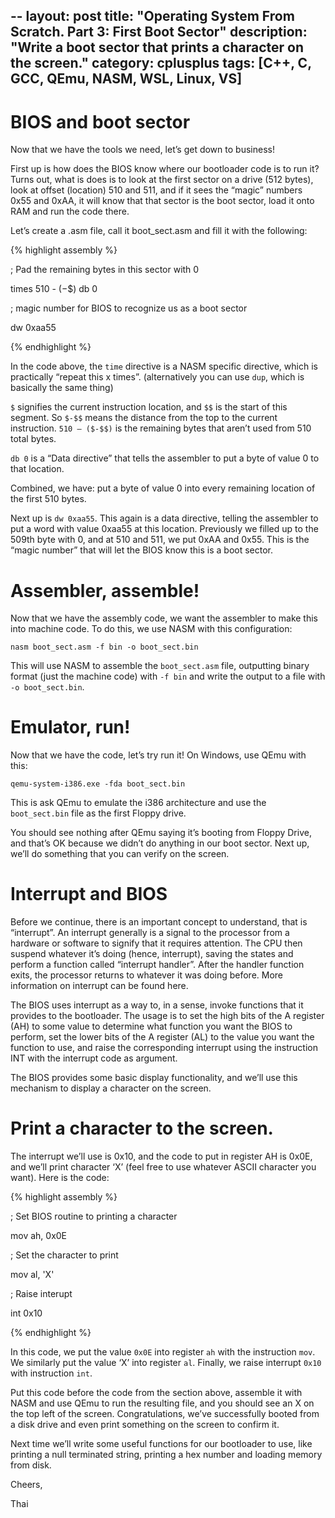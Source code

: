 --
layout: post
title: "Operating System From Scratch. Part 3: First Boot Sector"
description: "Write a boot sector that prints a character on the screen."
category: cplusplus
tags: [C++, C, GCC, QEmu, NASM, WSL, Linux, VS]
---
BIOS and boot sector
====================

Now that we have the tools we need, let’s get down to business!

First up is how does the BIOS know where our bootloader code is to run it? Turns
out, what is does is to look at the first sector on a drive (512 bytes), look at
offset (location) 510 and 511, and if it sees the “magic” numbers 0x55 and 0xAA,
it will know that that sector is the boot sector, load it onto RAM and run the
code there.

Let’s create a .asm file, call it boot\_sect.asm and fill it with the following:

{% highlight assembly %}

; Pad the remaining bytes in this sector with 0

times 510 - ($-$$) db 0

; magic number for BIOS to recognize us as a boot sector

dw 0xaa55

{% endhighlight %}

In the code above, the ```time``` directive is a NASM specific directive,
which is practically “repeat this x times”. (alternatively you can use
```dup```, which is basically the same thing)

```$``` signifies the current instruction location, and ```$$```
is the start of this segment. So ```$-$$``` means the distance from the
top to the current instruction. ```510 – ($-$$)``` is the remaining
bytes that aren’t used from 510 total bytes.

```db 0``` is a “Data directive” that tells the assembler to put a byte of
value 0 to that location.

Combined, we have: put a byte of value 0 into every remaining location of the
first 510 bytes.

Next up is ```dw 0xaa55```. This again is a data directive, telling the
assembler to put a word with value 0xaa55 at this location. Previously we filled
up to the 509th byte with 0, and at 510 and 511, we put 0xAA and 0x55. This is
the “magic number” that will let the BIOS know this is a boot sector.

Assembler, assemble!
====================

Now that we have the assembly code, we want the assembler to make this into
machine code. To do this, we use NASM with this configuration:

```nasm boot_sect.asm -f bin -o boot_sect.bin```

This will use NASM to assemble the ```boot_sect.asm``` file, outputting
binary format (just the machine code) with ```-f bin``` and write the
output to a file with ```-o boot_sect.bin```.

Emulator, run!
==============

Now that we have the code, let’s try run it! On Windows, use QEmu with this:

```qemu-system-i386.exe -fda boot_sect.bin```

This is ask QEmu to emulate the i386 architecture and use the
```boot_sect.bin``` file as the first Floppy drive.

You should see nothing after QEmu saying it’s booting from Floppy Drive, and
that’s OK because we didn’t do anything in our boot sector. Next up, we’ll do
something that you can verify on the screen.

Interrupt and BIOS
==================

Before we continue, there is an important concept to understand, that is
“interrupt”. An interrupt generally is a signal to the processor from a hardware
or software to signify that it requires attention. The CPU then suspend whatever
it’s doing (hence, interrupt), saving the states and perform a function called
“interrupt handler”. After the handler function exits, the processor returns to
whatever it was doing before. More information on interrupt can be found here.

The BIOS uses interrupt as a way to, in a sense, invoke functions that it
provides to the bootloader. The usage is to set the high bits of the A register
(AH) to some value to determine what function you want the BIOS to perform, set
the lower bits of the A register (AL) to the value you want the function to use,
and raise the corresponding interrupt using the instruction INT with the
interrupt code as argument.

The BIOS provides some basic display functionality, and we’ll use this mechanism
to display a character on the screen.

Print a character to the screen.
================================

The interrupt we’ll use is 0x10, and the code to put in register AH is 0x0E, and
we’ll print character ‘X’ (feel free to use whatever ASCII character you want).
Here is the code:

{% highlight assembly %}

; Set BIOS routine to printing a character

mov ah, 0x0E

; Set the character to print

mov al, 'X'

; Raise interupt

int 0x10

{% endhighlight %}

In this code, we put the value ```0x0E``` into register ```ah```
with the instruction ```mov```. We similarly put the value ‘X’ into
register ```al```. Finally, we raise interrupt ```0x10``` with
instruction ```int```.

Put this code before the code from the section above, assemble it with NASM and
use QEmu to run the resulting file, and you should see an X on the top left of
the screen. Congratulations, we’ve successfully booted from a disk drive and
even print something on the screen to confirm it.

Next time we’ll write some useful functions for our bootloader to use, like
printing a null terminated string, printing a hex number and loading memory from
disk.

Cheers,

Thai
